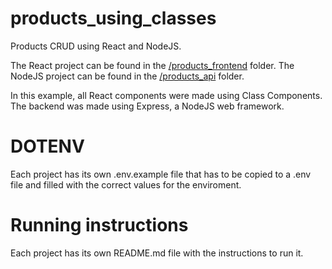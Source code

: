 # products_using_classes
Products CRUD using React and NodeJS.

The React project can be found in the [/products_frontend](products_frontend) folder.
The NodeJS project can be found in the [/products_api](products_api) folder.

In this example, all React components were made using Class Components.
The backend was made using Express, a NodeJS web framework.

# DOTENV
Each project has its own .env.example file that has to be copied to a .env file and filled with the correct values for the enviroment.

# Running instructions
Each project has its own README.md file with the instructions to run it.
